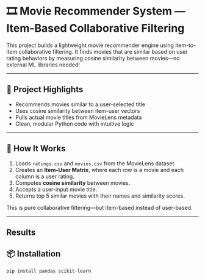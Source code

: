 # 🎞️ Movie Recommender System — Item-Based Collaborative Filtering 

This project builds a lightweight movie recommender engine using item-to-item collaborative filtering. It finds movies that are similar based on user rating behaviors by measuring cosine similarity between movies—no external ML libraries needed!

---

## 📌 Project Highlights

-  Recommends movies similar to a user-selected title
-  Uses cosine similarity between item-user vectors
-  Pulls actual movie titles from MovieLens metadata
-  Clean, modular Python code with intuitive logic

---

## 🧠 How It Works

1. Loads `ratings.csv` and `movies.csv` from the MovieLens dataset.
2. Creates an **Item-User Matrix**, where each row is a movie and each column is a user rating.
3. Computes **cosine similarity** between movies.
4. Accepts a user-input movie title.
5. Returns top 5 similar movies with their names and similarity scores.

This is pure collaborative filtering—but item-based instead of user-based.

---

## Results



## 📦 Installation

```bash
pip install pandas scikit-learn